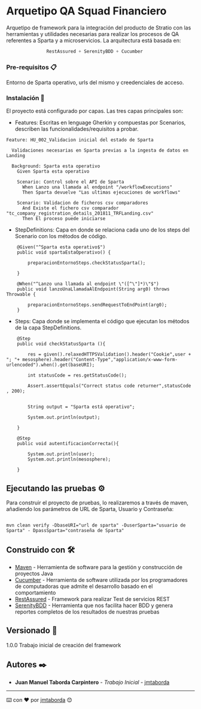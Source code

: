 # Arquetipo QA Squad Financiero

Arquetipo de framework para la integración del producto de Stratio con las herramientas y utilidades necesarias para realizar los procesos de QA referentes a Sparta y a microservicios.
La arquitectura está basada en:
 ```S
                RestAssured + SerenityBDD + Cucumber 
```
 ### Pre-requisitos 📋

Entorno de Sparta operativo, urls del mismo y creedenciales de acceso.


### Instalación 🔧

El proyecto está configurado por capas. Las tres capas principales son:

* Features: Escritas en lenguage Gherkin y compuestas por Scenarios, describen las funcionalidades/requisitos a probar.


```
Feature: HU_002_Validacion inicial del estado de Sparta

  Validaciones necesarias en Sparta previas a la ingesta de datos en Landing

  Background: Sparta esta operativo
    Given Sparta esta operativo

    Scenario: Control sobre el API de Sparta
      When Lanzo una llamada al endpoint "/workflowExecutions"
      Then Sparta devuelve "Las ultimas ejecuciones de workflows"

    Scenario: Validacion de ficheros csv comparadores
      And Existe el fichero csv comparador "tc_company_registration_details_201811_TRFLanding.csv"
      Then El proceso puede iniciarse
```

* StepDefinitions: Capa en donde se relaciona cada uno de los steps del Scenario con los métodos de código.
```
    @Given("^Sparta esta operativo$")
    public void spartaEstaOperativo() {

        preparacionEntornoSteps.checkStatusSparta();

    }

    @When("^Lanzo una llamada al endpoint \"([^\"]*)\"$")
    public void lanzoUnaLlamadaAlEndpoint(String arg0) throws Throwable {

        preparacionEntornoSteps.sendRequestToEndPoint(arg0);
    }
```

* Steps: Capa donde se implementa el código que ejecutan los métodos de la capa StepDefinitions.
```
    @Step
    public void checkStatusSparta (){

        res = given().relaxedHTTPSValidation().header("Cookie",user + "; "+ mesosphere).header("Content-Type","application/x-www-form-urlencoded").when().get(baseURI);

        int statusCode = res.getStatusCode();

        Assert.assertEquals("Correct status code returner",statusCode , 200);


        String output = "Sparta está operativo";

        System.out.println(output);

    }

    @Step
    public void autentificacionCorrecta(){

        System.out.println(user);
        System.out.println(mesosphere);

    }
```


## Ejecutando las pruebas ⚙️

Para construir el proyecto de pruebas, lo realizaremos a través de maven, añadiendo los parámetros de URL de Sparta, Usuario y Contraseña: 

```

mvn clean verify -DbaseURI="url de sparta" -DuserSparta="usuario de Sparta" - DpassSparta="contraseña de Sparta"
```


## Construido con 🛠️

* [Maven](https://maven.apache.org/) - Herramienta de software para la gestión y construcción de proyectos Java
* [Cucumber](https://cucumber.io/) - Herramienta de software utilizada por los programadores de computadoras que admite el desarrollo basado en el comportamiento
* [RestAssured](http://rest-assured.io/) - Framework para realizar Test de servicios REST
* [SerenityBDD](http://www.thucydides.info/#/) - Herramienta que nos facilita hacer BDD y genera reportes completos de los resultados de nuestras pruebas


## Versionado 📌

1.0.0 Trabajo inicial de creación del framework

## Autores ✒️

* **Juan Manuel Taborda Carpintero** - *Trabajo Inicial* - [jmtaborda](jmtaborda@stratio.com)


---
⌨️ con ❤️ por [jmtaborda](jmtaborda@stratio.com) 😊

